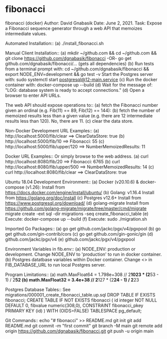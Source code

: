 # fibonacci
fibonacci (docker)
Author: David Gnabasik
Date:   June 2, 2021.
Task:   Expose a Fibonacci sequence generator through a web API that memoizes intermediate values.

Automated Installation:: 
 (a) ./install_fibonacci.sh

Manual Client Installation::
 (a) mkdir ~/github.com && cd ~/github.com && git clone https://github.com/dgnabasik/fibonacci  -OR- go get github.com/dgnabasik/fibonacci/...  (gets all dependencies)
 (b) Run tests from a terminal prompt with: cd ~/github.com/dgnabasik/fibonacci && export NODE_ENV=development && go test -v 
     Start the Postgres server with: sudo systemctl start postgresql@12-main.service
 (c) Run the docker container with: docker-compose up --build
 (d) Wait for the message of: "LOG:  database system is ready to accept connections."
 (d) Open a browser to enter API URLs.

The web API should expose operations to::
 (a) fetch the Fibonacci number given an ordinal (e.g. Fib(11) == 89, Fib(12) == 144): 
 (b) fetch the number of memoized results less than a given value (e.g. there are 12 intermediate results less than 120). No, there are 11.
 (c) clear the data store. 

Non-Docker Development URL Examples::
 (a) http://localhost:5000/fib/clear     ==> ClearDataStore: true
 (b) http://localhost:5000/fib/10        ==> Fibonacci: 55
 (c) http://localhost:5000/fib/upper/120 ==> NumberMemoizedResults: 11

Docker URL Examples:: Or simply browse to the web address.
 (a) curl http://localhost:8080/fib/20          ==> Fibonacci: 6765
 (b) curl http://localhost:8080/fib/upper/500   ==> NumberMemoizedResults: 14
 (c) curl http://localhost:8080/fib/clear       ==> ClearDataStore: true

Ubuntu 18.04 Development Environment::
 (a) Docker (v20.10.6) & docker-compose (v1.26):   Install from https://docs.docker.com/engine/install/ubuntu/
 (b) Golang: v1.16.4    Install from https://golang.org/doc/install 
 (c) Postgres v12.6+    Install from https://www.postgresql.org/download/
 (d) golang-migrate     Install from https://github.com/golang-migrate/migrate/tree/master/cmd/migrate
     migrate create -ext sql -dir migrations -seq create_fibonacci_table
 (e) Execute: docker-compose up --build
 (f) Execute: sudo ./migration.sh

Imported Go Packages::
 (a) go get github.com/jackc/pgx/v4/pgxpool
 (b) go get github.com/gin-contrib/cors
 (c) go get github.com/gin-gonic/gin
 (d) github.com/jackc/pgx/v4
 (e) github.com/jackc/pgx/v4/pgxpool

Environment Variables in fib.env:: 
 (a) NODE_ENV: production or development. Change NODE_ENV to 'production' to run in docker container.
 (b) Postgres datatbase variables within Docker container. Change <<PWD>> in FIB_DATABASE_URL to run local Postgres server.

Program Limitations::
 (a) math.MaxFloat64 = 1.798e+308 // 2**1023 * (2**53 - 1) / 2**52
 (b) math.MaxFloat32 = 3.4e+38  // 2**127 * (2**24 - 1) / 2**23

Postgres Database Tables:: See migrations/000001_create_fibonacci_table.up.sql
DROP TABLE IF EXISTS fibonacci;
CREATE TABLE IF NOT EXISTS fibonacci (
    id integer NOT NULL DEFAULT 0,
    fibvalue numeric(308,0),
   	CONSTRAINT fibonacci_pkey PRIMARY KEY (id)
)
WITH (OIDS=FALSE) TABLESPACE pg_default;

Git Commands::
echo "# fibonacci" >> README.md
git init
git add README.md
git commit -m "first commit"
git branch -M main
git remote add origin https://github.com/dgnabasik/fibonacci.git
git push -u origin main


